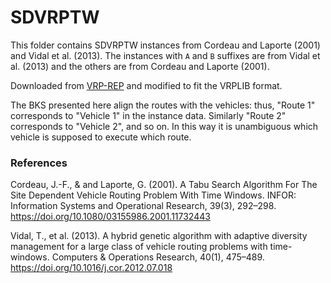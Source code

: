 # SDVRPTW

This folder contains SDVRPTW instances from Cordeau and Laporte (2001) and Vidal et al. (2013).
The instances with `A` and `B` suffixes are from Vidal et al. (2013) and the others are from Cordeau and Laporte (2001).

Downloaded from [VRP-REP](http://www.vrp-rep.org/variants/item/sdvrptw-site-dependent.html) and modified to fit the VRPLIB format.

The BKS presented here align the routes with the vehicles: thus, "Route 1" corresponds to "Vehicle 1" in the instance data.
Similarly "Route 2" corresponds to "Vehicle 2", and so on.
In this way it is unambiguous which vehicle is supposed to execute which route.

### References

Cordeau, J.-F., & and Laporte, G. (2001). A Tabu Search Algorithm For The Site Dependent Vehicle Routing Problem With Time Windows. INFOR: Information Systems and Operational Research, 39(3), 292–298. https://doi.org/10.1080/03155986.2001.11732443

Vidal, T., et al. (2013). A hybrid genetic algorithm with adaptive diversity management for a large class of vehicle routing problems with time-windows. Computers & Operations Research, 40(1), 475–489. https://doi.org/10.1016/j.cor.2012.07.018
